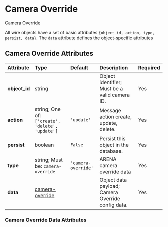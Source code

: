 
Camera Override
===============


Camera Override

All wire objects have a set of basic attributes ```{object_id, action, type, persist, data}```. The ```data``` attribute defines the object-specific attributes

Camera Override Attributes
---------------------------

|Attribute|Type|Default|Description|Required|
| :--- | :--- | :--- | :--- | :--- |
|**object_id**|string||Object identifier; Must be a valid camera ID.|Yes|
|**action**|string; One of: ```['create', 'delete', 'update']```|```'update'```|Message action create, update, delete.|Yes|
|**persist**|boolean|```False```|Persist this object in the database.|Yes|
|**type**|string; Must be: ```camera-override```|```'camera-override'```|ARENA camera override data|Yes|
|**data**|[camera-override](camera-override)||Object data payload; Camera Override config data.|Yes|

### Camera Override Data Attributes
